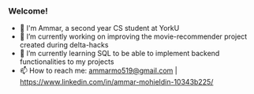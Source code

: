 ### Welcome!

- 📖 I'm Ammar, a second year CS student at YorkU
- 🔭 I’m currently working on improving the movie-recommender project created during delta-hacks
- 🌱 I’m currently learning SQL to be able to implement backend functionalities to my projects
- 📫 How to reach me: ammarmo519@gmail.com | https://www.linkedin.com/in/ammar-mohieldin-10343b225/

